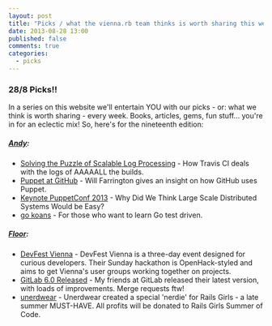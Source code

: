 ```yaml
---
layout: post
title: "Picks / what the vienna.rb team thinks is worth sharing this week"
date: 2013-08-28 13:00
published: false
comments: true
categories:
  - picks
---
```


### 28/8 Picks!!

In a series on this website we'll entertain YOU with our picks - or: what we think is worth sharing - every week.
Books, articles, gems, fun stuff... you're in for an eclectic mix! So, here's for the nineteenth edition:

##### [Andy][1]:
  - [Solving the Puzzle of Scalable Log Processing][2] - How Travis CI deals with the logs of AAAAALL the builds.
  - [Puppet at GitHub][3] - Will Farrington gives an insight on how GitHub uses Puppet.
  - [Keynote PuppetConf 2013][4] - Why Did We Think Large Scale Distributed Systems Would be Easy? 
  - [go koans][8] - For those who want to learn Go test driven.

##### [Floor][5]:
  - [DevFest Vienna][6] - DevFest Vienna is a three-day event designed for curious developers. Their Sunday hackathon is OpenHack-styled and aims to get Vienna's user groups working together on projects. 
  - [GitLab 6.0 Released][7] - My friends at GitLab released their latest version, with loads of improvements. Merge requests ftw!
  - [unerdwear][8] - Unerdwear created a special 'nerdie' for Rails Girls - a late summer MUST-HAVE. All profits will be donated to Rails Girls Summer of Code.


[1]: http://www.twitter.com/pxlpnk
[2]: http://about.travis-ci.org/blog/2013-08-08-solving-the-puzzle-of-scalable-log-processing
[3]: https://speakerdeck.com/wfarr/puppet-at-github-puppetconf-2013
[4]: http://www.slideshare.net/PuppetLabs/thur-945-gordonrowell12slides-25538241
[8]: https://github.com/cdarwin/go-koans
[5]: http://www.twitter.com/floordrees
[6]: http://devfestvienna2013.eventbrite.com/
[7]: http://blog.gitlab.org/gitlab-6-dot-0-released/
[8]: http://unerdwear.com/release1-2-railsgirls.html
